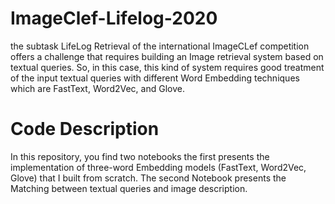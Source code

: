 # ImageClef-Lifelog-2020
the subtask LifeLog Retrieval of the international ImageCLef competition offers a challenge that requires building an Image retrieval system based on textual queries.
So, in this case, this kind of system requires good treatment of the input textual queries with different Word Embedding techniques which are FastText, Word2Vec, and Glove.
# Code Description
In this repository, you find two notebooks the first presents the implementation of three-word Embedding models (FastText, Word2Vec, Glove) that I built from scratch. The second Notebook presents the Matching between textual queries and image description.
